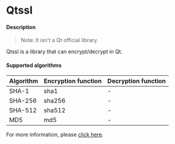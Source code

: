 # Qtssl

#### Description
> Note: It isn't a Qt official library.

Qtssl is a library that can encrypt/decrypt in Qt.

#### Supported algorithms

|Algorithm|Encryption function|Decryption function|
|---------|-------------------|-------------------|
|SHA-1|sha1| - |
|SHA-256|sha256| - |
|SHA-512|sha512| - |
|MD5|md5| - |

For more information, please [click here](https://github.com/sjc0910/qtssl/wiki/).
